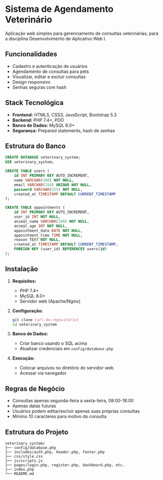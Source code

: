 # Sistema de Agendamento Veterinário

Aplicação web simples para gerenciamento de consultas veterinárias, para a disciplina Desenvolvimento de Aplicativo Web I.

## Funcionalidades

- Cadastro e autenticação de usuários
- Agendamento de consultas para pets
- Visualizar, editar e excluir consultas
- Design responsivo
- Senhas seguras com hash

## Stack Tecnológica

- **Frontend:** HTML5, CSS3, JavaScript, Bootstrap 5.3
- **Backend:** PHP 7.4+, PDO
- **Banco de Dados:** MySQL 8.0+
- **Segurança:** Prepared statements, hash de senhas

## Estrutura do Banco

```sql
CREATE DATABASE veterinary_system;
USE veterinary_system;

CREATE TABLE users (
    id INT PRIMARY KEY AUTO_INCREMENT,
    name VARCHAR(100) NOT NULL,
    email VARCHAR(150) UNIQUE NOT NULL,
    password VARCHAR(255) NOT NULL,
    created_at TIMESTAMP DEFAULT CURRENT_TIMESTAMP
);

CREATE TABLE appointments (
    id INT PRIMARY KEY AUTO_INCREMENT,
    user_id INT NOT NULL,
    animal_name VARCHAR(100) NOT NULL,
    animal_age INT NOT NULL,
    appointment_date DATE NOT NULL,
    appointment_time TIME NOT NULL,
    reason TEXT NOT NULL,
    created_at TIMESTAMP DEFAULT CURRENT_TIMESTAMP,
    FOREIGN KEY (user_id) REFERENCES users(id)
);
```

## Instalação

1. **Requisitos:**
   - PHP 7.4+
   - MySQL 8.0+
   - Servidor web (Apache/Nginx)

2. **Configuração:**
   ```bash
   git clone [url-do-repositorio]
   cd veterinary_system
   ```

3. **Banco de Dados:**
   - Criar banco usando o SQL acima
   - Atualizar credenciais em `config/database.php`

4. **Execução:**
   - Colocar arquivos no diretório do servidor web
   - Acessar via navegador

## Regras de Negócio

- Consultas apenas segunda-feira a sexta-feira, 08:00-18:00
- Apenas datas futuras
- Usuários podem editar/excluir apenas suas próprias consultas
- Mínimo 10 caracteres para motivo da consulta

## Estrutura do Projeto

```
veterinary_system/
├── config/database.php
├── includes/auth.php, header.php, footer.php
├── css/style.css
├── js/scripts.js
├── pages/login.php, register.php, dashboard.php, etc.
├── index.php
└── README.md
```